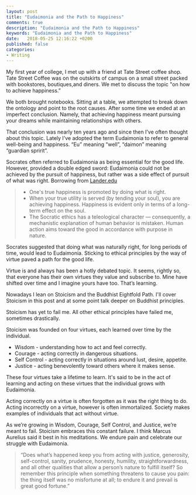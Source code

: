 ```yaml
---
layout: post
title: "Eudaimonia and the Path to Happiness"
comments: true
description: "Eudaimonia and the Path to Happiness"
keywords: "Eudaimonia and the Path to Happiness"
date:   2018-05-25 12:16:22 +0200
published: false
categories:
- Writing
---
```

My first year of college, I met up with a friend at Tate Street coffee shop. Tate Street Coffee was on the outskirts of campus on a small street packed with bookstores, boutiques,and diners. We met to discuss the topic "on how to achieve happiness.”  

We both brought notebooks. Sitting at a table, we attempted to break down the ontology and point to the root causes. After some time we ended at an imperfect conclusion. Namely, that achieving happiness meant pursuing your dreams while maintaining relationships with others. 

That conclusion was nearly ten years ago and since then I’ve often thought about this topic. Lately I’ve adopted the term Eudaimonia to refer to general well-being and happiness. “Eu” meaning “well”, “daimon” meaning “guardian spririt”.  

Socrates often referred to Eudaimonia as being essential for the good life. However, provided a double edged sword: Eudaimonia could not be achieved by the pursuit of happiness, but rather was a side effect of pursuit of what was right. 
Borrowing from [Lander.edu](https://philosophy.lander.edu/ethics/socrates.html) 

> * One's true happiness is promoted by doing what is right.
> * When your true utility is served (by tending your soul), you are achieving happiness. Happiness is evident only in terms of a long-term effect on the soul.
> * The Socratic ethics has a  teleological character — consequently, a mechanistic explanation of human behavior is mistaken. Human action aims toward the good in accordance with purpose in nature.

Socrates suggested that doing what was naturally right, for long periods of time, would lead to Eudaimonia. Sticking to ethical principles by the way of virtue paved a path for the good life.  

Virtue is and always has been a hotly debated topic. It seems, rightly so, that everyone has their own virtues they value and subscribe to. Mine have shifted over time and I imagine yours have too. That’s learning. 

Nowadays I lean on Stoicism and the Buddhist Eightfold Path. I'll cover Stoicism in this post and at some point talk deeper on Buddhist principles. 

Stoicism has yet to fail me. All other ethical principles have failed me, sometimes drastically.  

Stoicism was founded on four virtues, each learned over time by the individual. 
* Wisdom - understanding how to act and feel correctly.
* Courage - acting correctly in dangerous situations.
* Self Control - acting correctly in situations around lust, desire, appetite.
* Justice - acting benevolently toward others where it makes sense.

These four virtues take a lifetime to learn. It's said to be in the act of learning and acting on these virtues that the individual grows with Eudaimonia. 

Acting correctly on a virtue is often forgotten as it was the right thing to do. Acting incorrectly on a virtue, however is often immortalized. Society makes examples of individuals that act without virtue.

As we’re growing in Wisdom, Courage, Self Control, and Justice, we’re meant to fail. Stoicism embraces this constant failure. I think Marcus Aurelius said it best in his meditations. We endure pain and celebrate our struggle with Eudaimonia.

> “Does what’s happened keep you from acting with justice, generosity, self-control, sanity, prudence, honesty, humility, straightforwardness, and all other qualities that allow a person’s nature to fulfill itself? So remember this principle when something threatens to cause you pain: the thing itself was no misfortune at all; to endure it and prevail is great good fortune.” 
